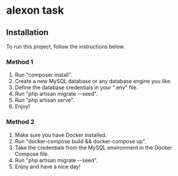 
# alexon task

## Installation

To run this project, follow the instructions below.

### Method 1

1. Run "composer install".
2. Create a new MySQL database or any database engine you like.
3. Define the database credentials in your ".env" file.
4. Run "php artisan migrate --seed".
5. Run "php artisan serve".
6. Enjoy!

### Method 2

1. Make sure you have Docker installed.
2. Run "docker-compose build && docker-compose up".
3. Take the credentials from the MySQL environment in the Docker Compose file.
4. Run "php artisan migrate --seed".
5. Enjoy and have a nice day!
